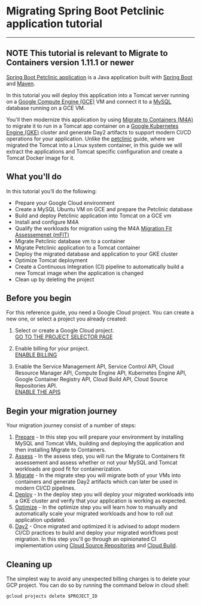 # Migrating Spring Boot Petclinic application tutorial 

---
**NOTE**
This tutorial is relevant to Migrate to Containers version 1.11.1 or newer
---
[Spring Boot Petclinic application](https://github.com/spring-projects/spring-petclinic) is a Java application built with [Spring Boot](https://spring.io/projects/spring-boot) and [Maven](https://maven.apache.org/).

In this tutorial you will deploy this application into a Tomcat server running on a [Google Compute Engine (GCE)](https://cloud.google.com/compute) VM and connect it to a [MySQL](https://www.mysql.com/) database running on a GCE VM.

You'll then modernize this application by using [Migrate to Containers (M4A)](https://cloud.google.com/migrate/containers) to migrate it to run in a Tomcat app container on a [Google Kubernetes Engine (GKE)](https://cloud.google.com/kubernetes-engine) cluster and generate Day2 artifacts to support modern CI/CD operations for your application. Unlike the [petclinic](../petclinic) guide, where we migrated the Tomcat into a Linux system container, in this guide we will extract the applications and Tomcat specific configuration and create a Tomcat Docker image for it.

## What you'll do

In this tutorial you’ll do the following:

* Prepare your Google Cloud environment
* Create a MySQL Ubuntu VM on GCE  and prepare the Petclinic database
* Build and deploy Petclinic application into Tomcat on a GCE vm
* Install and configure M4A
* Qualify the workloads for migration using the M4A [Migration Fit Assessemenet (mFIT)](https://cloud.google.com/migrate/containers/docs/fit-assessment)
* Migrate Petclinic database vm to a container
* Migrate Petclinic application to a Tomcat container
* Deploy the migrated database and application to your GKE cluster
* Optimize Tomcat deployment
* Create a Continuous Integration (CI) pipeline to automatically build a new Tomcat image when the application is changed
* Clean up by deleting the project

## Before you begin

For this reference guide, you need a Google Cloud project. You can create a new one, or select a project you already created:

1. Select or create a Google Cloud project.  
[GO TO THE PROJECT SELECTOR PAGE](https://console.cloud.google.com/cloud-resource-manager)

2. Enable billing for your project.  
[ENABLE BILLING](https://support.google.com/cloud/answer/6293499#enable-billing)

3. Enable the Service Management API, Service Control API, Cloud Resource Manager API, Compute Engine API, Kubernetes Engine API, Google Container Registry API, Cloud Build API, Cloud Source Repositories API.  
[ENABLE THE APIS](https://console.cloud.google.com/flows/enableapi?apiid=servicemanagement.googleapis.com%20servicecontrol.googleapis.com%20cloudresourcemanager.googleapis.com%20compute.googleapis.com%20container.googleapis.com%20containerregistry.googleapis.com%20cloudbuild.googleapis.com%20sourcerepo.googleapis.com)

## Begin your migration journey
Your migration journey consist of a number of steps:  
1. [Prepare](1-prepare/README.md) - In this step you will prepare your environment by installing MySQL and Tomcat VMs, building and deploying the application and then installing Migrate to Containers.
2. [Assess](2-assess/README.md) - In the assess step, you will run the Migrate to Containers fit assessement and assess whether or not your MySQL and Tomcat workloads are good fit for containerization.
3. [Migrate](3-migrate/README.md) - In the migrate step you will migrate both of your VMs into containers and generate Day2 artifacts which can later be used in modern CI/CD pipelines.
4. [Deploy](4-deploy/README.md) - In the deploy step you will deploy your migrated workloads into a GKE cluster and verify that your application is working as expected.
5. [Optimize](5-optimize/README.md) - In the optimize step you will learn how to manually and automatically scale your migrated workloads and how to roll out application updated.
6. [Day2](6-day2/README.md) - Once migrated and optimized it is advised to adopt modern CI/CD practices to build and deploy your migrated workflows post migration. In this step you'll go through an opinionated CI implementation using [Cloud Source Repositories](https://cloud.google.com/source-repositories) and [Cloud Build](https://cloud.google.com/build).

## Cleaning up
The simplest way to avoid any unexpected billing charges is to delete your GCP project. You can do so by running the command below in cloud shell:
```
gcloud projects delete $PROJECT_ID
```